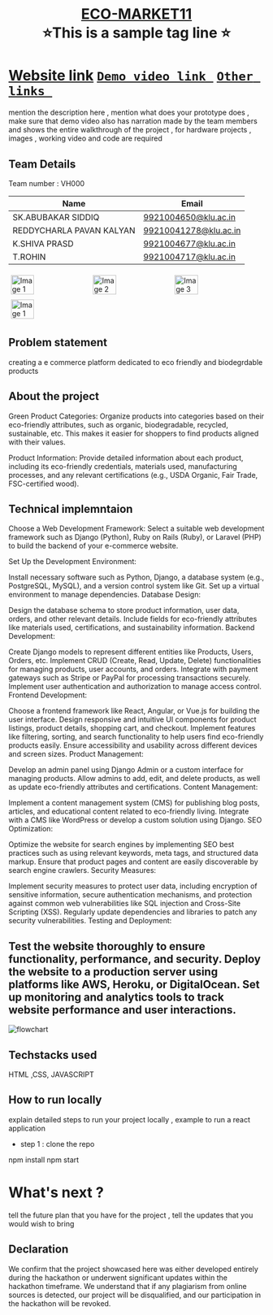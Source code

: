 <h1 align="center" style="border-bottom: none">
    <b>
        <a href="https://www.google.com"> ECO-MARKET11 </a><br>
    </b>
    ⭐This is a sample tag line  ⭐ <br>
</h1>

# [Website link](https://pavanreddycharla.github.io/ECO-MARKET11/)  [`Demo video link `](https://youtu.be/e4L0fSVOk74?si=E1Fo04k7Nu8Fmj3e) [`Other links `](https://youtu.be/e4L0fSVOk74?si=E1Fo04k7Nu8Fmj3e) 
mention the description here , mention what does your prototype does  , make sure that demo video also has narration made by the team members and shows the entire walkthrough of the project , for hardware projects , images , working video and code are required
## Team Details
Team number : VH000

| Name    | Email           |
|---------|-----------------|
| SK.ABUBAKAR SIDDIQ | 9921004650@klu.ac.in |
| REDDYCHARLA PAVAN KALYAN | 99210041278@klu.ac.in|
|K.SHIVA PRASD|9921004677@klu.ac.in |
|T.ROHIN | 9921004717@klu.ac.in |

<div style="display: flex; flex-wrap: wrap;">
    <img src="C:\Users\windows\Downloads.jpg" alt="Image 1" style="width: 30%; margin: 5px;">
    <img src="C:\Users\windows\Downloads" alt="Image 2" style="width: 30%; margin: 5px;">
    <img src="C:\Users\windows" alt="Image 3" style="width: 30%; margin: 5px;">
    <img src="V.jpg" alt="Image 1" style="width: 30%; margin: 5px;">
</div>

## Problem statement 
creating a e commerce platform dedicated to eco friendly and biodegrdable products
## About the project
Green Product Categories: Organize products into categories based on their eco-friendly attributes, such as organic, biodegradable, recycled, sustainable, etc. This makes it easier for shoppers to find products aligned with their values.

Product Information: Provide detailed information about each product, including its eco-friendly credentials, materials used, manufacturing processes, and any relevant certifications (e.g., USDA Organic, Fair Trade, FSC-certified wood).

## Technical implemntaion 
Choose a Web Development Framework: Select a suitable web development framework such as Django (Python), Ruby on Rails (Ruby), or Laravel (PHP) to build the backend of your e-commerce website.

Set Up the Development Environment:

Install necessary software such as Python, Django, a database system (e.g., PostgreSQL, MySQL), and a version control system like Git.
Set up a virtual environment to manage dependencies.
Database Design:

Design the database schema to store product information, user data, orders, and other relevant details.
Include fields for eco-friendly attributes like materials used, certifications, and sustainability information.
Backend Development:

Create Django models to represent different entities like Products, Users, Orders, etc.
Implement CRUD (Create, Read, Update, Delete) functionalities for managing products, user accounts, and orders.
Integrate with payment gateways such as Stripe or PayPal for processing transactions securely.
Implement user authentication and authorization to manage access control.
Frontend Development:

Choose a frontend framework like React, Angular, or Vue.js for building the user interface.
Design responsive and intuitive UI components for product listings, product details, shopping cart, and checkout.
Implement features like filtering, sorting, and search functionality to help users find eco-friendly products easily.
Ensure accessibility and usability across different devices and screen sizes.
Product Management:

Develop an admin panel using Django Admin or a custom interface for managing products.
Allow admins to add, edit, and delete products, as well as update eco-friendly attributes and certifications.
Content Management:

Implement a content management system (CMS) for publishing blog posts, articles, and educational content related to eco-friendly living.
Integrate with a CMS like WordPress or develop a custom solution using Django.
SEO Optimization:

Optimize the website for search engines by implementing SEO best practices such as using relevant keywords, meta tags, and structured data markup.
Ensure that product pages and content are easily discoverable by search engine crawlers.
Security Measures:

Implement security measures to protect user data, including encryption of sensitive information, secure authentication mechanisms, and protection against common web vulnerabilities like SQL injection and Cross-Site Scripting (XSS).
Regularly update dependencies and libraries to patch any security vulnerabilities.
Testing and Deployment:

Test the website thoroughly to ensure functionality, performance, and security.
Deploy the website to a production server using platforms like AWS, Heroku, or DigitalOcean.
Set up monitoring and analytics tools to track website performance and user interactions.
- 
![flowchart](C:\Users\windows)

## Techstacks used 
HTML ,CSS, JAVASCRIPT

## How to run locally 
explain detailed steps to run your project locally , example to run a react application 
- step 1 : clone the repo 

npm install
npm start


# What's next ?
tell the future plan that you have for the project , tell the updates that you would wish to bring

## Declaration
We confirm that the project showcased here was either developed entirely during the hackathon or underwent significant updates within the hackathon timeframe. We understand that if any plagiarism from online sources is detected, our project will be disqualified, and our participation in the hackathon will be revoked.
